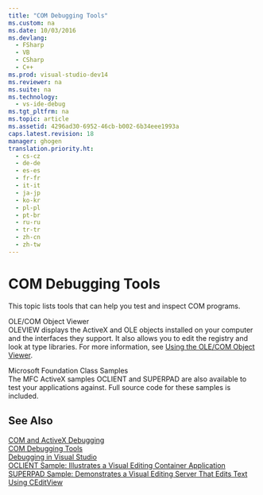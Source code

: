 ```yaml
---
title: "COM Debugging Tools"
ms.custom: na
ms.date: 10/03/2016
ms.devlang: 
  - FSharp
  - VB
  - CSharp
  - C++
ms.prod: visual-studio-dev14
ms.reviewer: na
ms.suite: na
ms.technology: 
  - vs-ide-debug
ms.tgt_pltfrm: na
ms.topic: article
ms.assetid: 4296ad30-6952-46cb-b002-6b34eee1993a
caps.latest.revision: 18
manager: ghogen
translation.priority.ht: 
  - cs-cz
  - de-de
  - es-es
  - fr-fr
  - it-it
  - ja-jp
  - ko-kr
  - pl-pl
  - pt-br
  - ru-ru
  - tr-tr
  - zh-cn
  - zh-tw
---
```

# COM Debugging Tools
This topic lists tools that can help you test and inspect COM programs.  
  
 OLE/COM Object Viewer  
 OLEVIEW displays the ActiveX and OLE objects installed on your computer and the interfaces they support. It also allows you to edit the registry and look at type libraries. For more information, see [Using the OLE/COM Object Viewer](../Topic/Using%20the%20OLE-COM%20Object%20Viewer.md).  
  
 Microsoft Foundation Class Samples  
 The MFC ActiveX samples OCLIENT and SUPERPAD are also available to test your applications against. Full source code for these samples is included.  
  
## See Also  
 [COM and ActiveX Debugging](../VS_debugger/COM-and-ActiveX-Debugging.md)   
 [COM Debugging Tools](../VS_debugger/COM-Debugging-Tools.md)   
 [Debugging in Visual Studio](../VS_debugger/Debugging-in-Visual-Studio.md)   
 [OCLIENT Sample: Illustrates a Visual Editing Container Application](assetId:///8cd5c234-9a4e-4934-8f5d-bac189ad92c4)   
 [SUPERPAD Sample: Demonstrates a Visual Editing Server That Edits Text Using CEditView](assetId:///7b14e975-d986-4e6a-8289-226485cfcb72)